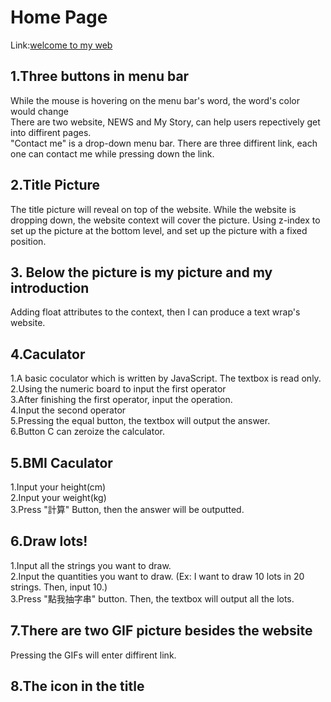 # Home Page

Link:[welcome to my web](FINALEXAM/NEW.htm)

## 1.Three buttons in menu bar 
While the mouse is hovering on the menu bar's word, the word's color would change<br>
There are two website, NEWS and My Story, can help users repectively get into diffirent pages.<br>
"Contact me" is a drop-down menu bar. There are three diffirent link, each one can contact me while pressing down the link. <br>

## 2.Title Picture
The title picture will reveal on top of the website. While the website is dropping down, the website context will cover the picture. Using z-index to set up the picture at the bottom level, and set up the picture with a fixed position.

## 3. Below the picture is my picture and my introduction
Adding float attributes to the context, then I can produce a text wrap's website. 

## 4.Caculator
1.A basic coculator which is written by JavaScript. The textbox is read only.<br>
2.Using the numeric board to input the first operator<br>
3.After finishing the first operator, input the operation.<br>
4.Input the second operator<br>
5.Pressing the equal button, the textbox will output the answer.<br>
6.Button C can zeroize the calculator.<br>

## 5.BMI Caculator
1.Input your height(cm)<br>
2.Input your weight(kg)<br>
3.Press "計算" Button, then the answer will be outputted.<br>

## 6.Draw lots!
1.Input all the strings you want to draw.<br>
2.Input the quantities you want to draw. (Ex: I want to draw 10 lots in 20 strings. Then, input 10.)<br>
3.Press "點我抽字串" button. Then, the textbox will output all the lots.<br>

## 7.There are two GIF picture besides the website
Pressing the GIFs will enter diffirent link.

## 8.The icon in the title
